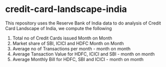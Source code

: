 # credit-card-landscape-india

This repository uses the Reserve Bank of India data to do analysis of Credit Card Landscape of India, we compute the following

1) Total no of Credit Cards issued Month on Month
2) Market share of SBI, ICICI and HDFC Month on Month
3) Average no of Transactions per month - month on month
4) Average Tansaction Value for HDFC, ICICI and SBI - month on month
5) Average Monthly Bill for HDFC, SBI and ICICI - month on month
